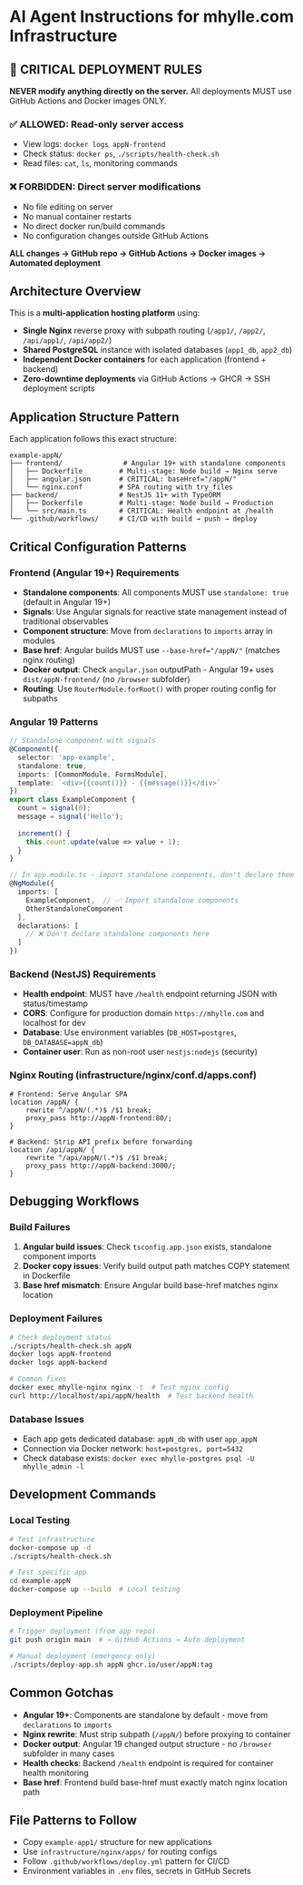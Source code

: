 # AI Agent Instructions for mhylle.com Infrastructure

## 🚨 CRITICAL DEPLOYMENT RULES
**NEVER modify anything directly on the server.** All deployments MUST use GitHub Actions and Docker images ONLY.

### ✅ ALLOWED: Read-only server access
- View logs: `docker logs appN-frontend` 
- Check status: `docker ps`, `./scripts/health-check.sh`
- Read files: `cat`, `ls`, monitoring commands

### ❌ FORBIDDEN: Direct server modifications
- No file editing on server
- No manual container restarts
- No direct docker run/build commands
- No configuration changes outside GitHub Actions

**ALL changes → GitHub repo → GitHub Actions → Docker images → Automated deployment**

## Architecture Overview
This is a **multi-application hosting platform** using:
- **Single Nginx** reverse proxy with subpath routing (`/app1/`, `/app2/`, `/api/app1/`, `/api/app2/`)
- **Shared PostgreSQL** instance with isolated databases (`app1_db`, `app2_db`)
- **Independent Docker containers** for each application (frontend + backend)
- **Zero-downtime deployments** via GitHub Actions → GHCR → SSH deployment scripts

## Application Structure Pattern
Each application follows this exact structure:
```
example-appN/
├── frontend/               # Angular 19+ with standalone components
│   ├── Dockerfile         # Multi-stage: Node build → Nginx serve
│   ├── angular.json       # CRITICAL: baseHref="/appN/"
│   └── nginx.conf         # SPA routing with try_files
├── backend/               # NestJS 11+ with TypeORM
│   ├── Dockerfile         # Multi-stage: Node build → Production
│   └── src/main.ts        # CRITICAL: Health endpoint at /health
└── .github/workflows/     # CI/CD with build → push → deploy
```

## Critical Configuration Patterns

### Frontend (Angular 19+) Requirements
- **Standalone components**: All components MUST use `standalone: true` (default in Angular 19+)
- **Signals**: Use Angular signals for reactive state management instead of traditional observables
- **Component structure**: Move from `declarations` to `imports` array in modules
- **Base href**: Angular builds MUST use `--base-href="/appN/"` (matches nginx routing)
- **Docker output**: Check `angular.json` outputPath - Angular 19+ uses `dist/appN-frontend/` (no `/browser` subfolder)
- **Routing**: Use `RouterModule.forRoot()` with proper routing config for subpaths

### Angular 19 Patterns
```typescript
// Standalone component with signals
@Component({
  selector: 'app-example',
  standalone: true,
  imports: [CommonModule, FormsModule],
  template: `<div>{{count()}} - {{message()}}</div>`
})
export class ExampleComponent {
  count = signal(0);
  message = signal('Hello');
  
  increment() {
    this.count.update(value => value + 1);
  }
}

// In app.module.ts - import standalone components, don't declare them
@NgModule({
  imports: [
    ExampleComponent,  // ✅ Import standalone components
    OtherStandaloneComponent
  ],
  declarations: [
    // ❌ Don't declare standalone components here
  ]
})
```

### Backend (NestJS) Requirements  
- **Health endpoint**: MUST have `/health` endpoint returning JSON with status/timestamp
- **CORS**: Configure for production domain `https://mhylle.com` and localhost for dev
- **Database**: Use environment variables (`DB_HOST=postgres`, `DB_DATABASE=appN_db`)
- **Container user**: Run as non-root user `nestjs:nodejs` (security)

### Nginx Routing (infrastructure/nginx/conf.d/apps.conf)
```nginx
# Frontend: Serve Angular SPA
location /appN/ {
    rewrite ^/appN/(.*)$ /$1 break;
    proxy_pass http://appN-frontend:80/;
}

# Backend: Strip API prefix before forwarding
location /api/appN/ {
    rewrite ^/api/appN/(.*)$ /$1 break;
    proxy_pass http://appN-backend:3000/;
}
```

## Debugging Workflows

### Build Failures
1. **Angular build issues**: Check `tsconfig.app.json` exists, standalone component imports
2. **Docker copy issues**: Verify build output path matches COPY statement in Dockerfile  
3. **Base href mismatch**: Ensure Angular build base-href matches nginx location

### Deployment Failures
```bash
# Check deployment status
./scripts/health-check.sh appN
docker logs appN-frontend
docker logs appN-backend

# Common fixes
docker exec mhylle-nginx nginx -t  # Test nginx config
curl http://localhost/api/appN/health  # Test backend health
```

### Database Issues
- Each app gets dedicated database: `appN_db` with user `app_appN`
- Connection via Docker network: `host=postgres, port=5432`
- Check database exists: `docker exec mhylle-postgres psql -U mhylle_admin -l`

## Development Commands

### Local Testing
```bash
# Test infrastructure
docker-compose up -d
./scripts/health-check.sh

# Test specific app
cd example-appN
docker-compose up --build  # Local testing
```

### Deployment Pipeline
```bash
# Trigger deployment (from app repo)
git push origin main  # → GitHub Actions → Auto deployment

# Manual deployment (emergency only)
./scripts/deploy-app.sh appN ghcr.io/user/appN:tag
```

## Common Gotchas
- **Angular 19+**: Components are standalone by default - move from `declarations` to `imports`
- **Nginx rewrite**: Must strip subpath (`/appN/`) before proxying to container
- **Docker output**: Angular 19 changed output structure - no `/browser` subfolder in many cases
- **Health checks**: Backend `/health` endpoint is required for container health monitoring
- **Base href**: Frontend build base-href must exactly match nginx location path

## File Patterns to Follow
- Copy `example-app1/` structure for new applications
- Use `infrastructure/nginx/apps/` for routing configs  
- Follow `.github/workflows/deploy.yml` pattern for CI/CD
- Environment variables in `.env` files, secrets in GitHub Secrets